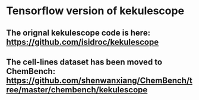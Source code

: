 # Tensorflow version of kekulescope

## The orignal kekulescope code is here: https://github.com/isidroc/kekulescope
## The cell-lines dataset has been moved to ChemBench: https://github.com/shenwanxiang/ChemBench/tree/master/chembench/kekulescope

